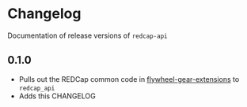 # Changelog

Documentation of release versions of `redcap-api`

## 0.1.0

* Pulls out the REDCap common code in [flywheel-gear-extensions](https://github.com/naccdata/flywheel-gear-extensions) to `redcap_api`
* Adds this CHANGELOG
